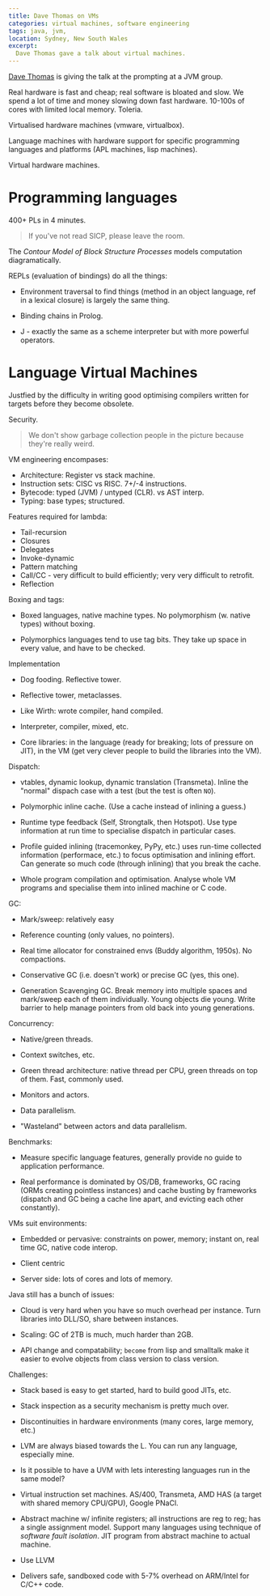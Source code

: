 ```yaml
---
title: Dave Thomas on VMs
categories: virtual machines, software engineering
tags: java, jvm, 
location: Sydney, New South Wales
excerpt: 
  Dave Thomas gave a talk about virtual machines.
---
```


[Dave Thomas](http://www.davethomas.com/) is giving the talk at the prompting
at a JVM group.

Real hardware is fast and cheap; real software is bloated and slow. We spend a
lot of time and money slowing down fast hardware. 10-100s of cores with limited
local memory. Toleria.

Virtualised hardware machines (vmware, virtualbox).

Language machines with hardware support for specific programming languages and
platforms (APL machines, lisp machines).

Virtual hardware machines. 

Programming languages
=====================

400+ PLs in 4 minutes.

> If you've not read SICP, please leave the room.

The *Contour Model of Block Structure Processes* models computation
diagramatically.

REPLs (evaluation of bindings) do all the things:

- Environment traversal to find things (method in an object language, ref in a
  lexical closure) is largely the same thing.

- Binding chains in Prolog.

- J - exactly the same as a scheme interpreter but with more powerful operators.

Language Virtual Machines
=========================

Justfied by the difficulty in writing good optimising compilers written for
targets before they become obsolete.

Security.

> We don't show garbage collection people in the picture because they're really
> weird.

VM engineering encompases:

- Architecture: Register vs stack machine.
- Instruction sets: CISC vs RISC. 7+/-4 instructions.
- Bytecode: typed (JVM) / untyped (CLR). vs AST interp.
- Typing: base types; structured.

Features required for lambda:

- Tail-recursion
- Closures
- Delegates
- Invoke-dynamic
- Pattern matching
- Call/CC - very difficult to build efficiently; very very difficult to
  retrofit.
- Reflection

Boxing and tags:

- Boxed languages, native machine types. No polymorphism (w. native types)
  without boxing.

- Polymorphics languages tend to use tag bits. They take up space in every
  value, and have to be checked.

Implementation

- Dog fooding. Reflective tower.

- Reflective tower, metaclasses.

- Like Wirth: wrote compiler, hand compiled.

- Interpreter, compiler, mixed, etc.

- Core libraries: in the language (ready for breaking; lots of pressure on
  JIT), in the VM (get very clever people to build the libraries into the VM).

Dispatch:

- vtables, dynamic lookup, dynamic translation (Transmeta). Inline the "normal"
  dispach case with a test (but the test is often `NO`).

- Polymorphic inline cache. (Use a cache instead of inlining a guess.)

- Runtime type feedback (Self, Strongtalk, then Hotspot). Use type information
  at run time to specialise dispatch in particular cases.

- Profile guided inlining (tracemonkey, PyPy, etc.) uses run-time collected
  information (performace, etc.) to focus optimisation and inlining effort. Can
  generate so much code (through inlining) that you break the cache.

- Whole program compilation and optimisation. Analyse whole VM programs and
  specialise them into inlined machine or C code.

GC:

- Mark/sweep: relatively easy

- Reference counting (only values, no pointers).

- Real time allocator for constrained envs (Buddy algorithm, 1950s). No
  compactions.

- Conservative GC (i.e. doesn't work) or precise GC (yes, this one).

- Generation Scavenging GC. Break memory into multiple spaces and mark/sweep
  each of them individually. Young objects die young. Write barrier to help
  manage pointers from old back into young generations.

Concurrency:

- Native/green threads.

- Context switches, etc.

- Green thread architecture: native thread per CPU, green threads on top of
  them. Fast, commonly used.

- Monitors and actors.

- Data parallelism.

- "Wasteland" between actors and data parallelism.

Benchmarks:

- Measure specific language features, generally provide no guide to application
  performance.
  
- Real performance is dominated by OS/DB, frameworks, GC racing (ORMs creating
  pointless instances) and cache busting by frameworks (dispatch and GC being a
  cache line apart, and evicting each other constantly).

VMs suit environments:

- Embedded or pervasive: constraints on power, memory; instant on, real time
  GC, native code interop.

- Client centric

- Server side: lots of cores and lots of memory.

Java still has a bunch of issues:

- Cloud is very hard when you have so much overhead per instance. Turn
  libraries into DLL/SO, share between instances.

- Scaling: GC of 2TB is much, much harder than 2GB.

- API change and compatability; `become` from lisp and smalltalk make it easier
  to evolve objects from class version to class version.

Challenges:

- Stack based is easy to get started, hard to build good JITs, etc.

- Stack inspection as a security mechanism is pretty much over.

- Discontinuities in hardware environments (many cores, large memory, etc.)

- LVM are always biased towards the L. You can run any language, especially
  mine.

- Is it possible to have a UVM with lets interesting languages run in the same
  model?

- Virtual instruction set machines. AS/400, Transmeta, AMD HAS (a target with
  shared memory CPU/GPU), Google PNaCl.
  
- Abstract machine w/ infinite registers; all instructions are reg to reg; has
  a single assignment model. Support many languages using technique of
  *software fault isolation*. JIT program from abstract machine to actual
  machine.

- Use LLVM

- Delivers safe, sandboxed code with 5-7% overhead on ARM/Intel for C/C++ code.


